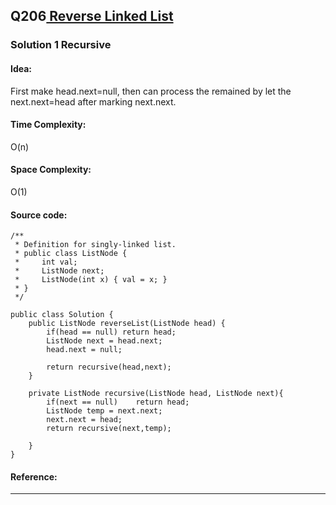 ## Q206[ Reverse Linked List ](https://leetcode.com/problems/reverse-linked-list/) 

### Solution 1 Recursive
#### Idea:
First make head.next=null, then can process the remained by let the next.next=head after marking next.next.
#### Time Complexity: 
O(n)
#### Space Complexity:
O(1)
#### Source code:
```
/**
 * Definition for singly-linked list.
 * public class ListNode {
 *     int val;
 *     ListNode next;
 *     ListNode(int x) { val = x; }
 * }
 */
 
public class Solution {
    public ListNode reverseList(ListNode head) {
        if(head == null) return head;
        ListNode next = head.next;
        head.next = null;

        return recursive(head,next);
    }

    private ListNode recursive(ListNode head, ListNode next){
        if(next == null)    return head;
        ListNode temp = next.next;
        next.next = head;
        return recursive(next,temp);

    }
}

```
#### Reference:

---

